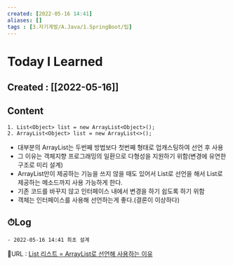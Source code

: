 ```yaml
---
created: [2022-05-16 14:41]
aliases: []
tags : [3.자기계발/A.Java/1.SpringBoot/팁]
---
```


# Today I Learned
## Created : [[2022-05-16]]
## Content

```
1. List<Object> list = new ArrayList<Object>(); 
2. ArrayList<Object> list = new ArrayList<>();
```
- 대부분의 ArrayList는 두번째 방법보다 첫번째 형태로 업캐스팅하여 선언 후 사용
- 그 이유는 객체지향 프로그래밍의 일환으로 다형성을 지원하기 위함(변경에 유연한 구조로 미리 설계)
- ArrayList만이 제공하는 기능을 쓰지 않을 때도 있어서 List로 선언을 해서 List로 제공하는 메소드까지 사용 가능하게 한다.
- 기존 코드를 바꾸지 않고 인터페이스 내에서 변경을 하기 쉽도록 하기 위함
- 객체는 인터페이스를 사용해 선언하는게 좋다.(결론이 이상하다)

## ⏱Log
	- 2022-05-16 14:41 최초 설계


📙URL : [List 리스트 = ArrayList로 선언해 사용하는 이유](https://bibi6666667.tistory.com/m/236#:~:text=List%20list%20%3D%20new,%EB%A1%9C%20%EC%84%A0%EC%96%B8%ED%95%98%EC%97%AC%20%EC%82%AC%EC%9A%A9%EB%90%9C)